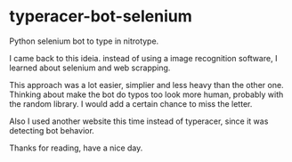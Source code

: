 # typeracer-bot-selenium
Python selenium bot to type in nitrotype.

I came back to this ideia. instead of using a image recognition software, I learned about selenium and web scrapping.

This approach was a lot easier, simplier and less heavy than the other one.
Thinking about make the bot do typos too look more human, probably with the random library. I would add a certain chance
to miss the letter.

Also I used another website this time instead of typeracer, since it was detecting bot behavior.

Thanks for reading, have a nice day.
